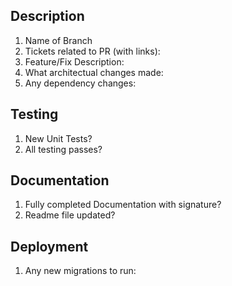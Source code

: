 ## Description
1. Name of Branch
2. Tickets related to PR (with links):
3. Feature/Fix Description:
4. What architectual changes made:
5. Any dependency changes:

## Testing
1. New Unit Tests?
2. All testing passes?

## Documentation
1. Fully completed Documentation with signature?
2. Readme file updated?

## Deployment
1. Any new migrations to run: